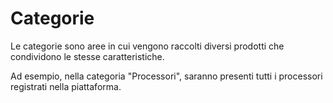 # Categorie

Le categorie sono aree in cui vengono raccolti diversi prodotti che condividono le stesse caratteristiche.

Ad esempio, nella categoria "Processori", saranno presenti tutti i processori registrati nella piattaforma.

